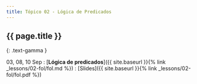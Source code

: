 ```yaml
---
title: Tópico 02 - Lógica de Predicados
---
```


## {{ page.title }}
{: .text-gamma }

03, 08, 10 Sep
: [**Lógica de predicados**]({{ site.baseurl }}{% link _lessons/02-fol/fol.md %})
  : [Slides]({{ site.baseurl }}{% link _lessons/02-fol/fol.pdf %})

